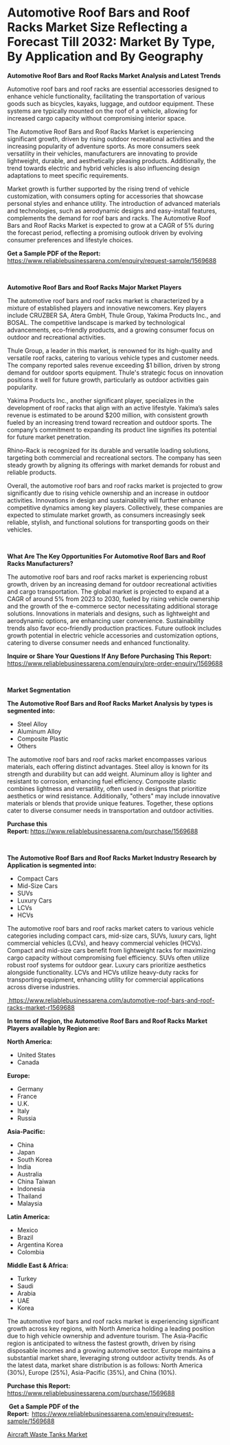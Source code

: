 <p><h1>Automotive Roof Bars and Roof Racks Market Size Reflecting a Forecast Till 2032: Market By Type, By Application and By Geography</h1></p><p><strong>Automotive Roof Bars and Roof Racks Market Analysis and Latest Trends</strong></p>
<p><p>Automotive roof bars and roof racks are essential accessories designed to enhance vehicle functionality, facilitating the transportation of various goods such as bicycles, kayaks, luggage, and outdoor equipment. These systems are typically mounted on the roof of a vehicle, allowing for increased cargo capacity without compromising interior space. </p><p>The Automotive Roof Bars and Roof Racks Market is experiencing significant growth, driven by rising outdoor recreational activities and the increasing popularity of adventure sports. As more consumers seek versatility in their vehicles, manufacturers are innovating to provide lightweight, durable, and aesthetically pleasing products. Additionally, the trend towards electric and hybrid vehicles is also influencing design adaptations to meet specific requirements.</p><p>Market growth is further supported by the rising trend of vehicle customization, with consumers opting for accessories that showcase personal styles and enhance utility. The introduction of advanced materials and technologies, such as aerodynamic designs and easy-install features, complements the demand for roof bars and racks. The Automotive Roof Bars and Roof Racks Market is expected to grow at a CAGR of 5% during the forecast period, reflecting a promising outlook driven by evolving consumer preferences and lifestyle choices.</p></p>
<p><strong>Get a Sample PDF of the Report:&nbsp;</strong> <a href="https://www.reliablebusinessarena.com/enquiry/request-sample/1569688?utm_campaign=3218&utm_medium=2&utm_source=Github&utm_content=ia&utm_term=25032025&utm_id=automotive-roof-bars-and-roof-racks">https://www.reliablebusinessarena.com/enquiry/request-sample/1569688</a></p>
<p>&nbsp;</p>
<p><strong>Automotive Roof Bars and Roof Racks Major Market Players</strong></p>
<p><p>The automotive roof bars and roof racks market is characterized by a mixture of established players and innovative newcomers. Key players include CRUZBER SA, Atera GmbH, Thule Group, Yakima Products Inc., and BOSAL. The competitive landscape is marked by technological advancements, eco-friendly products, and a growing consumer focus on outdoor and recreational activities.</p><p>Thule Group, a leader in this market, is renowned for its high-quality and versatile roof racks, catering to various vehicle types and customer needs. The company reported sales revenue exceeding $1 billion, driven by strong demand for outdoor sports equipment. Thule's strategic focus on innovation positions it well for future growth, particularly as outdoor activities gain popularity.</p><p>Yakima Products Inc., another significant player, specializes in the development of roof racks that align with an active lifestyle. Yakima’s sales revenue is estimated to be around $200 million, with consistent growth fueled by an increasing trend toward recreation and outdoor sports. The company’s commitment to expanding its product line signifies its potential for future market penetration.</p><p>Rhino-Rack is recognized for its durable and versatile loading solutions, targeting both commercial and recreational sectors. The company has seen steady growth by aligning its offerings with market demands for robust and reliable products. </p><p>Overall, the automotive roof bars and roof racks market is projected to grow significantly due to rising vehicle ownership and an increase in outdoor activities. Innovations in design and sustainability will further enhance competitive dynamics among key players. Collectively, these companies are expected to stimulate market growth, as consumers increasingly seek reliable, stylish, and functional solutions for transporting goods on their vehicles.</p></p>
<p>&nbsp;</p>
<p><strong>What Are The Key Opportunities For Automotive Roof Bars and Roof Racks Manufacturers?</strong></p>
<p><p>The automotive roof bars and roof racks market is experiencing robust growth, driven by an increasing demand for outdoor recreational activities and cargo transportation. The global market is projected to expand at a CAGR of around 5% from 2023 to 2030, fueled by rising vehicle ownership and the growth of the e-commerce sector necessitating additional storage solutions. Innovations in materials and designs, such as lightweight and aerodynamic options, are enhancing user convenience. Sustainability trends also favor eco-friendly production practices. Future outlook includes growth potential in electric vehicle accessories and customization options, catering to diverse consumer needs and enhanced functionality.</p></p>
<p><strong>Inquire or Share Your Questions If Any Before Purchasing This Report:</strong> <a href="https://www.reliablebusinessarena.com/enquiry/pre-order-enquiry/1569688?utm_campaign=3218&utm_medium=2&utm_source=Github&utm_content=ia&utm_term=25032025&utm_id=automotive-roof-bars-and-roof-racks">https://www.reliablebusinessarena.com/enquiry/pre-order-enquiry/1569688</a></p>
<p>&nbsp;</p>
<p><strong>Market Segmentation</strong></p>
<p><strong>The Automotive Roof Bars and Roof Racks Market Analysis by types is segmented into:</strong></p>
<p><ul><li>Steel Alloy</li><li>Aluminum Alloy</li><li>Composite Plastic</li><li>Others</li></ul></p>
<p><p>The automotive roof bars and roof racks market encompasses various materials, each offering distinct advantages. Steel alloy is known for its strength and durability but can add weight. Aluminum alloy is lighter and resistant to corrosion, enhancing fuel efficiency. Composite plastic combines lightness and versatility, often used in designs that prioritize aesthetics or wind resistance. Additionally, "others" may include innovative materials or blends that provide unique features. Together, these options cater to diverse consumer needs in transportation and outdoor activities.</p></p>
<p><strong>Purchase this Report:&nbsp;</strong><a href="https://www.reliablebusinessarena.com/purchase/1569688?utm_campaign=3218&utm_medium=2&utm_source=Github&utm_content=ia&utm_term=25032025&utm_id=automotive-roof-bars-and-roof-racks">https://www.reliablebusinessarena.com/purchase/1569688</a></p>
<p>&nbsp;</p>
<p><strong>The Automotive Roof Bars and Roof Racks Market Industry Research by Application is segmented into:</strong></p>
<p><ul><li>Compact Cars</li><li>Mid-Size Cars</li><li>SUVs</li><li>Luxury Cars</li><li>LCVs</li><li>HCVs</li></ul></p>
<p><p>The automotive roof bars and roof racks market caters to various vehicle categories including compact cars, mid-size cars, SUVs, luxury cars, light commercial vehicles (LCVs), and heavy commercial vehicles (HCVs). Compact and mid-size cars benefit from lightweight racks for maximizing cargo capacity without compromising fuel efficiency. SUVs often utilize robust roof systems for outdoor gear. Luxury cars prioritize aesthetics alongside functionality. LCVs and HCVs utilize heavy-duty racks for transporting equipment, enhancing utility for commercial applications across diverse industries.</p></p>
<p><a href="https://www.reliablebusinessarena.com/automotive-roof-bars-and-roof-racks-market-r1569688?utm_campaign=3218&utm_medium=2&utm_source=Github&utm_content=ia&utm_term=25032025&utm_id=automotive-roof-bars-and-roof-racks">&nbsp;https://www.reliablebusinessarena.com/automotive-roof-bars-and-roof-racks-market-r1569688</a></p>
<p><strong>In terms of Region, the Automotive Roof Bars and Roof Racks Market Players available by Region are:</strong></p>
<p>
    <p> <strong> North America: </strong>
        <ul>
            <li>United States</li>
            <li>Canada</li>
        </ul>
        </p> 
    <p> <strong> Europe: </strong>
        <ul>
            <li>Germany</li>
            <li>France</li>
            <li>U.K.</li>
            <li>Italy</li>
            <li>Russia</li>
        </ul>
        </p> 
    <p> <strong> Asia-Pacific: </strong>
        <ul>
            <li>China</li>
            <li>Japan</li>
            <li>South Korea</li>
            <li>India</li>
            <li>Australia</li>
            <li>China Taiwan</li>
            <li>Indonesia</li>
            <li>Thailand</li>
            <li>Malaysia</li>
        </ul>
        </p> 
    <p> <strong> Latin America: </strong>
        <ul>
            <li>Mexico</li>
            <li>Brazil</li>
            <li>Argentina Korea</li>
            <li>Colombia</li>
        </ul>
        </p> 
    <p> <strong> Middle East & Africa: </strong>
        <ul>
            <li>Turkey</li>
            <li>Saudi</li>
            <li>Arabia</li>
            <li>UAE</li>
            <li>Korea</li>
        </ul>
    </p>
    </p>
<p><p>The automotive roof bars and roof racks market is experiencing significant growth across key regions, with North America holding a leading position due to high vehicle ownership and adventure tourism. The Asia-Pacific region is anticipated to witness the fastest growth, driven by rising disposable incomes and a growing automotive sector. Europe maintains a substantial market share, leveraging strong outdoor activity trends. As of the latest data, market share distribution is as follows: North America (30%), Europe (25%), Asia-Pacific (35%), and China (10%).</p></p>
<p><strong>Purchase this Report: </strong><a href="https://www.reliablebusinessarena.com/purchase/1569688?utm_campaign=3218&utm_medium=2&utm_source=Github&utm_content=ia&utm_term=25032025&utm_id=automotive-roof-bars-and-roof-racks">https://www.reliablebusinessarena.com/purchase/1569688</a></p>
<p>&nbsp;<strong>Get a Sample PDF of the Report:&nbsp;&nbsp;</strong><a href="https://www.reliablebusinessarena.com/enquiry/request-sample/1569688?utm_campaign=3218&utm_medium=2&utm_source=Github&utm_content=ia&utm_term=25032025&utm_id=automotive-roof-bars-and-roof-racks">https://www.reliablebusinessarena.com/enquiry/request-sample/1569688</a></p>
<p><strong></strong></p>
<p><p><a href="https://github.com/leijavaagexo/Market-Research-Report-List-1/blob/main/aircraft-waste-tanks-market.md?utm_campaign=3218&utm_medium=2&utm_source=Github&utm_content=ia&utm_term=25032025&utm_id=automotive-roof-bars-and-roof-racks">Aircraft Waste Tanks Market</a></p></p>